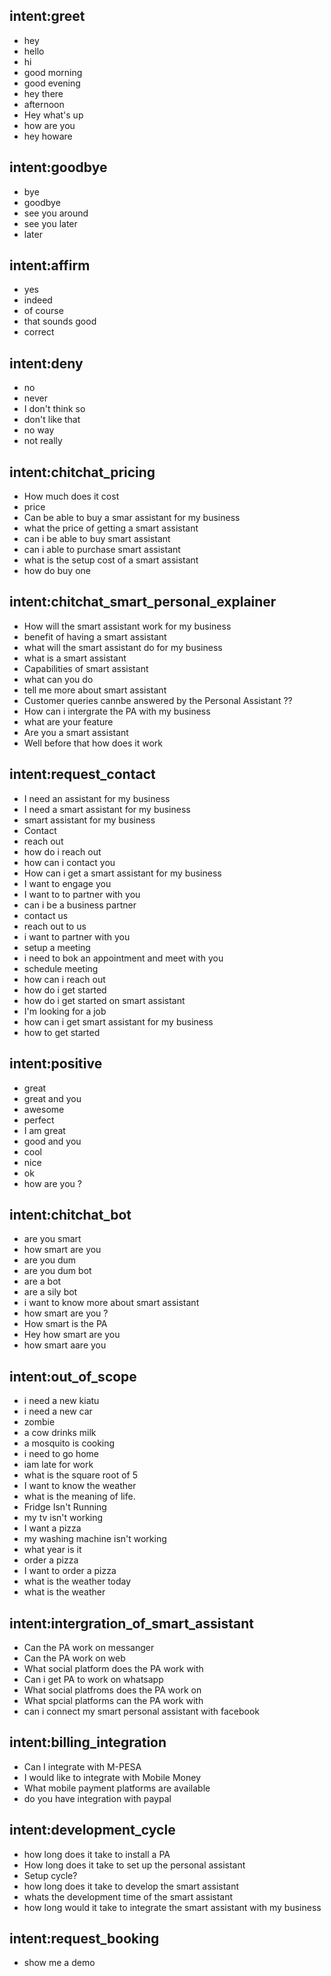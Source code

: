 ## intent:greet
- hey
- hello
- hi
- good morning
- good evening
- hey there
- afternoon
- Hey what's up
- how are you
- hey howare

## intent:goodbye
- bye
- goodbye
- see you around
- see you later
- later

## intent:affirm
- yes
- indeed
- of course
- that sounds good
- correct

## intent:deny
- no
- never
- I don't think so
- don't like that
- no way
- not really

## intent:chitchat_pricing
- How much does it cost
- price
- Can be able to buy a smar assistant for my business
- what the price of getting a smart assistant
- can i be able to buy smart assistant
- can i able to purchase smart assistant
- what is the setup cost of a smart assistant
- how do buy one

## intent:chitchat_smart_personal_explainer
- How will the smart assistant work for my business
- benefit of having a smart assistant
- what will the smart assistant do for my business
- what is a smart assistant
- Capabilities of smart assistant
- what can you do
- tell me more about smart assistant
- Customer queries cannbe answered by the Personal Assistant ??
- How can i intergrate the PA with my business
- what are your feature
- Are you a smart assistant
- Well before that how does it work

## intent:request_contact
- I need an assistant for my business
- I need a smart assistant for my business
- smart assistant for my business
- Contact
- reach out
- how do i reach out
- how can i contact you
- How can i get a smart assistant for my business
- I want to engage you
- I want to to partner with you
- can i be a business partner
- contact us
- reach out to us
- i want to partner with you
- setup a meeting
- i need to bok an appointment and meet with you
- schedule meeting
- how can i reach out
- how do i get started
- how do i get started on smart assistant
- I'm looking for a job
- how can i get smart assistant for my business
- how to get started

## intent:positive
- great
- great and you
- awesome
- perfect
- I am great
- good and you
- cool
- nice
- ok
- how are you ?

## intent:chitchat_bot
- are you smart
- how smart are you
- are you dum
- are you dum bot
- are a bot
- are a sily bot
- i want to know more about smart assistant
- how smart are you ?
- How smart is the PA
- Hey how smart are you
- how smart aare you

## intent:out_of_scope
- i need a new kiatu
- i need a new car
- zombie
- a cow drinks milk
- a mosquito is cooking
- i need to go home
- iam  late for work
- what is the square root of 5
- I want to know the weather
- what is the meaning of life.
- Fridge Isn't Running
- my tv isn't working
- I want a pizza
- my washing machine isn't working
- what year is it
- order a pizza
- I want to order a pizza
- what is the weather today
- what is the weather

## intent:intergration_of_smart_assistant
- Can the PA work on messanger
- Can the PA work on web
- What social platform does the PA work with
- Can i get PA to work on whatsapp
- What social platfroms does the PA work on
- What spcial platforms can the PA work with
- can i connect my smart personal assistant with facebook

## intent:billing_integration
- Can I integrate with M-PESA
- I would like to integrate with Mobile Money
- What mobile payment platforms are available
- do you have integration with paypal

## intent:development_cycle
- how long does it take to install a PA
- How long does it take to set up the personal assistant
- Setup cycle?
- how long does it take to develop the smart assistant
- whats the development time of the smart assistant
- how long would it take to integrate the smart assistant with my business

## intent:request_booking
- show me a demo
